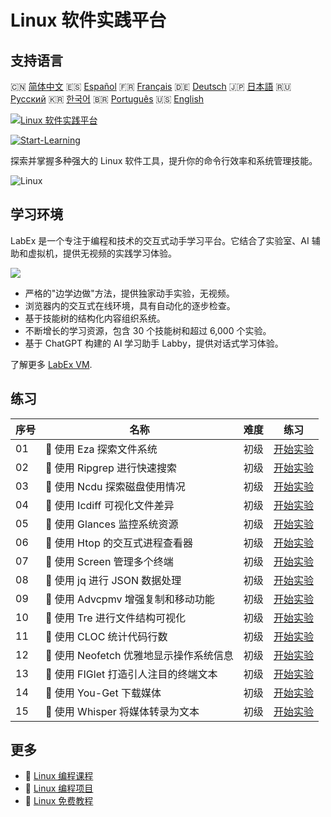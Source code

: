 # Linux 软件实践平台

## 支持语言

🇨🇳 [简体中文](README_zh.md) 🇪🇸 [Español](README_es.md) 🇫🇷 [Français](README_fr.md) 🇩🇪 [Deutsch](README_de.md) 🇯🇵 [日本語](README_ja.md) 🇷🇺 [Русский](README_ru.md) 🇰🇷 [한국어](README_ko.md) 🇧🇷 [Português](README_pt.md) 🇺🇸 [English](README.md) 

[![Linux 软件实践平台](https://cover-creator.labex.io/linux-software-playgrounds.png?lang=zh)](https://labex.io/zh/courses/linux-software-playgrounds)

[![Start-Learning](https://img.shields.io/badge/Start-Learning-whitesmoke?style=for-the-badge)](https://labex.io/zh/courses/linux-software-playgrounds)

探索并掌握多种强大的 Linux 软件工具，提升你的命令行效率和系统管理技能。

![Linux](https://img.shields.io/badge/Linux-whitesmoke?style=for-the-badge&logo=linux)


## 学习环境

LabEx 是一个专注于编程和技术的交互式动手学习平台。它结合了实验室、AI 辅助和虚拟机，提供无视频的实践学习体验。

![](https://tutorial-screenshot.getvm.io/images/vm-1725247253.png)

- 严格的"边学边做"方法，提供独家动手实验，无视频。
- 浏览器内的交互式在线环境，具有自动化的逐步检查。
- 基于技能树的结构化内容组织系统。
- 不断增长的学习资源，包含 30 个技能树和超过 6,000 个实验。
- 基于 ChatGPT 构建的 AI 学习助手 Labby，提供对话式学习体验。

了解更多 [LabEx VM](https://support.labex.io/using-labex/virtual-machine).

## 练习

|   序号 | 名称                                    | 难度   | 练习                                                                                                                          |
|--------|-----------------------------------------|--------|-------------------------------------------------------------------------------------------------------------------------------|
|     01 | 📖 使用 Eza 探索文件系统                | 初级   | <a target='_blank' href='https://labex.io/zh/tutorials/linux-exploring-file-systems-with-eza-295948'>开始实验</a>             |
|     02 | 📖 使用 Ripgrep 进行快速搜索            | 初级   | <a target='_blank' href='https://labex.io/zh/tutorials/linux-fast-searching-with-ripgrep-384504'>开始实验</a>                 |
|     03 | 📖 使用 Ncdu 探索磁盘使用情况           | 初级   | <a target='_blank' href='https://labex.io/zh/tutorials/linux-explore-disk-usage-with-ncdu-296141'>开始实验</a>                |
|     04 | 📖 使用 Icdiff 可视化文件差异           | 初级   | <a target='_blank' href='https://labex.io/zh/tutorials/linux-visualize-file-differences-with-icdiff-272381'>开始实验</a>      |
|     05 | 📖 使用 Glances 监控系统资源            | 初级   | <a target='_blank' href='https://labex.io/zh/tutorials/linux-monitor-system-resources-with-glances-384503'>开始实验</a>       |
|     06 | 📖 使用 Htop 的交互式进程查看器         | 初级   | <a target='_blank' href='https://labex.io/zh/tutorials/linux-interactive-process-viewer-with-htop-271667'>开始实验</a>        |
|     07 | 📖 使用 Screen 管理多个终端             | 初级   | <a target='_blank' href='https://labex.io/zh/tutorials/linux-manage-multiple-terminals-with-screen-271827'>开始实验</a>       |
|     08 | 📖 使用 jq 进行 JSON 数据处理           | 初级   | <a target='_blank' href='https://labex.io/zh/tutorials/linux-json-data-processing-with-jq-279945'>开始实验</a>                |
|     09 | 📖 使用 Advcpmv 增强复制和移动功能      | 初级   | <a target='_blank' href='https://labex.io/zh/tutorials/linux-enhance-copying-and-moving-with-advcpmv-295937'>开始实验</a>     |
|     10 | 📖 使用 Tre 进行文件结构可视化          | 初级   | <a target='_blank' href='https://labex.io/zh/tutorials/linux-file-structure-visualization-with-tre-384505'>开始实验</a>       |
|     11 | 📖 使用 CLOC 统计代码行数               | 初级   | <a target='_blank' href='https://labex.io/zh/tutorials/linux-count-lines-of-code-with-cloc-273383'>开始实验</a>               |
|     12 | 📖 使用 Neofetch 优雅地显示操作系统信息 | 初级   | <a target='_blank' href='https://labex.io/zh/tutorials/linux-display-os-info-stylishly-with-neofetch-299825'>开始实验</a>     |
|     13 | 📖 使用 FIGlet 打造引人注目的终端文本   | 初级   | <a target='_blank' href='https://labex.io/zh/tutorials/linux-crafting-striking-terminal-text-with-figlet-272383'>开始实验</a> |
|     14 | 📖 使用 You-Get 下载媒体                | 初级   | <a target='_blank' href='https://labex.io/zh/tutorials/linux-download-media-with-you-get-289657'>开始实验</a>                 |
|     15 | 📖 使用 Whisper 将媒体转录为文本        | 初级   | <a target='_blank' href='https://labex.io/zh/tutorials/linux-transcribe-media-to-text-with-whisper-289658'>开始实验</a>       |

## 更多

- 🔗 [Linux 编程课程](https://github.com/labex-labs/awesome-programming-courses)
- 🔗 [Linux 编程项目](https://github.com/labex-labs/awesome-programming-projects)
- 🔗 [Linux 免费教程](https://github.com/labex-labs/linux-free-tutorials)

